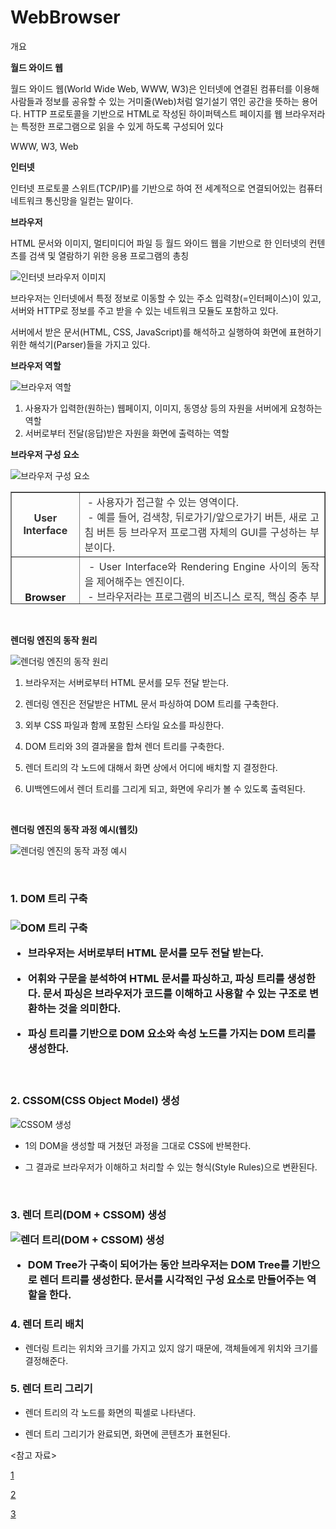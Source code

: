 # WebBrowser

개요

**월드 와이드 웹**

월드 와이드 웹(World Wide Web, WWW, W3)은 인터넷에 연결된 컴퓨터를 이용해 사람들과 정보를 공유할 수 있는 거미줄(Web)처럼 얼기설기 엮인 공간을 뜻하는 용어다. HTTP 프로토콜을 기반으로 HTML로 작성된 하이퍼텍스트 페이지를 웹 브라우저라는 특정한 프로그램으로 읽을 수 있게 하도록 구성되어 있다

WWW, W3, Web

**인터넷**

인터넷 프로토콜 스위트(TCP/IP)를 기반으로 하여 전 세계적으로 연결되어있는 컴퓨터 네트워크 통신망을 일컫는 말이다.

**브라우저**

HTML 문서와 이미지, 멀티미디어 파일 등 월드 와이드 웹을 기반으로 한 인터넷의 컨텐츠를 검색 및 열람하기 위한 응용 프로그램의 총칭

![인터넷 브라우저 이미지](https://github.com/openstack9332/web_roadmap/blob/cfd7f872663606fc2ac963bce26c9e446746ef98/HTML/images/image1.jpg)

브라우저는 인터넷에서 특정 정보로 이동할 수 있는 주소 입력창(=인터페이스)이 있고, 서버와 HTTP로 정보를 주고 받을 수 있는 네트워크 모듈도 포함하고 있다.

서버에서 받은 문서(HTML, CSS, JavaScript)를 해석하고 실행하여 화면에 표현하기 위한 해석기(Parser)들을 가지고 있다.

**브라우저 역할**

![브라우저 역할](https://github.com/openstack9332/web_roadmap/blob/855c13a901d6850935f02064d468839471e74fb5/HTML/images/image2.png)

1. 사용자가 입력한(원하는) 웹페이지, 이미지, 동영상 등의 자원을 서버에게 요청하는 역할
2. 서버로부터 전달(응답)받은 자원을 화면에 출력하는 역할

**브라우저 구성 요소**

![브라우저 구성 요소](https://github.com/openstack9332/web_roadmap/blob/612202ccb12e0f352f0963410b3b19c714c1220d/HTML/images/image3.png)

<table style="border-collapse: collapse; width: 100%; height: 180px;" border="1">
    <tbody>
        <tr style="height: 60px;">
         <td style="width: 16.5116%; text-align: center; height: 60px;"><b><span style="color: #333333;">User<br>Interface</span></b></td>
         <td style="width: 83.4884%; text-align: justify; height: 60px;"><span style="color: #333333;">&nbsp;- 사용자가 접근할 수 있는 영역이다.<br>&nbsp;- 예를 들어, 검색창, 뒤로가기/앞으로가기 버튼, 새로 고침 버튼 등 브라우저 프로그램 자체의 GUI를 구성하는 부분이다.</span></td>
        </tr>
        <tr style="height: 20px;">
         <td style="width: 16.5116%; text-align: center; height: 20px;"><b>Browser<br>Engine</b></td>
         <td style="width: 83.4884%; text-align: justify; height: 20px;"><span style="color: #333333;"><span style="color: #333333;">&nbsp;- User Interface</span>와 Rendering Engine 사이의 동작을 제어해주는 엔진이다.<br>&nbsp;- 브라우저라는 프로그램의 비즈니스 로직, 핵심 중추 부분이다. <br></span><span style="color: #333333;"><b>&nbsp;- </b>Data Storage를</span><span style="color: #333333;"><span style="color: #333333;"> 참조하며 로컬에 데이터를 쓰고 읽으면서 다양한 작업을 한다.</span></span></td>
        </tr>
        <tr style="height: 20px;">
         <td style="width: 16.5116%; text-align: center; height: 20px;"><b>Rendering Engine</b></td>
         <td style="width: 83.4884%; text-align: justify; height: 20px;"><b>&nbsp;- 요청한 콘텐츠를 화면에 출력하는 역할이다.</b><br><b>&nbsp;- <span style="color: #333333;"> HTML, CSS 등을 파싱하여 최종적으로 화면에 그린다.</span></b></td>
        </tr>
        <tr style="height: 20px;">
         <td style="width: 16.5116%; text-align: center; height: 20px;"><b>Networking</b></td>
         <td style="width: 83.4884%; text-align: justify; height: 20px;">&nbsp;- <span>http 요청을 할 수 있으며 네트워크를 호출할 수 있다.</span></td>
        </tr>
        <tr style="height: 20px;">
         <td style="width: 16.5116%; text-align: center; height: 20px;"><b>JS Engine</b></td>
         <td style="width: 83.4884%; text-align: justify; height: 20px;">&nbsp;- <span>javascript 코드를 해석하고 실행한다.</span></td>
        </tr>
        <tr style="height: 20px;">
         <td style="width: 16.5116%; text-align: center; height: 20px;"><b>UI Backend</b></td>
         <td style="width: 83.4884%; text-align: justify; height: 20px;">&nbsp;- <span>기본적인 위젯을 그리는 인터페이스이다.</span></td>
        </tr>
        <tr style="height: 20px;">
         <td style="width: 16.5116%; text-align: center; height: 20px;"><b>Data Storage</b></td>
         <td style="width: 83.4884%; text-align: justify; height: 20px;">&nbsp;- <span>Local Storage, Indexed DB, 쿠키 등 브라우저 메모리를 활용하여 저장하는 영역이다.</span>&nbsp;</td>
        </tr>
    </tbody>
</table>

<br>

**렌더링 엔진의 동작 원리**

![렌더링 엔진의 동작 원리](https://github.com/openstack9332/web_roadmap/blob/b045d66cfb53a391994176e3f12639354773efa3/HTML/images/image4.png)

1. 브라우저는 서버로부터 HTML 문서를 모두 전달 받는다.

2. 렌더링 엔진은 전달받은 HTML 문서 파싱하여 DOM 트리를 구축한다.

3. 외부 CSS 파일과 함께 포함된 스타일 요소를 파싱한다.

4. DOM 트리와 3의 결과물을 합쳐 렌더 트리를 구축한다.

5. 렌더 트리의 각 노드에 대해서 화면 상에서 어디에 배치할 지 결정한다.

6. UI백엔드에서 렌더 트리를 그리게 되고, 화면에 우리가 볼 수 있도록 출력된다.

<br>

**렌더링 엔진의 동작 과정 예시(웹킷)**

![렌더링 엔진의 동작 과정 예시](https://github.com/openstack9332/web_roadmap/blob/2fc7c77fa61c4d989b621817cf2d8177df3d04bf/HTML/images/image5.png)

<br>

<h3>1. DOM 트리 구축<h3>

![DOM 트리 구축](https://github.com/openstack9332/web_roadmap/blob/a47cae8329edba9a8a8be659aa27c4b5b669fb47/HTML/images/image6.png)

 - 브라우저는 서버로부터 HTML 문서를 모두 전달 받는다.
  
 - 어휘와 구문을 분석하여 HTML 문서를 파싱하고, 파싱 트리를 생성한다. 문서 파싱은 브라우저가 코드를 이해하고 사용할 수 있는 구조로 변환하는 것을 의미한다.
 
 - 파싱 트리를 기반으로 DOM 요소와 속성 노드를 가지는 DOM 트리를 생성한다.
  
<br>

<h3>2. CSSOM(CSS Object Model) 생성 </h3>

![CSSOM 생성](https://github.com/openstack9332/web_roadmap/blob/a47cae8329edba9a8a8be659aa27c4b5b669fb47/HTML/images/image7.png)

- 1의 DOM을 생성할 때 거쳤던 과정을 그대로 CSS에 반복한다.

- 그 결과로 브라우저가 이해하고 처리할 수 있는 형식(Style Rules)으로 변환된다.

<br>
  
<h3>3. 렌더 트리(DOM + CSSOM) 생성

![렌더 트리(DOM + CSSOM) 생성](https://github.com/openstack9332/web_roadmap/blob/a47cae8329edba9a8a8be659aa27c4b5b669fb47/HTML/images/image8.png)

- DOM Tree가 구축이 되어가는 동안 브라우저는 DOM Tree를 기반으로 렌더 트리를 생성한다. 문서를 시각적인 구성 요소로 만들어주는 역할을 한다.
  
<h3>4. 렌더 트리 배치</h3>
  
- 렌더링 트리는 위치와 크기를 가지고 있지 않기 때문에, 객체들에게 위치와 크기를 결정해준다.
  
<h3>5. 렌더 트리 그리기</h3>

- 렌더 트리의 각 노드를 화면의 픽셀로 나타낸다.

- 렌더 트리 그리기가 완료되면, 화면에 콘텐츠가 표현된다.

<참고 자료>
    
[1](https://all-young.tistory.com/22)

[2](https://baegofda.tistory.com/207)

[3](https://velog.io/@exljhun307/%EC%9B%B9-%EB%B8%8C%EB%9D%BC%EC%9A%B0%EC%A0%80%EC%9D%98-%EC%9D%B4%ED%95%B4#13-%EB%B8%8C%EB%9D%BC%EC%9A%B0%EC%A0%80%EC%9D%98-%EA%B5%AC%EC%84%B1-%EC%9A%94%EC%86%8C)














